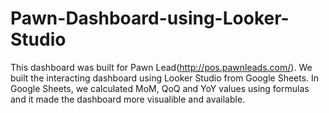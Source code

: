 # Pawn-Dashboard-using-Looker-Studio
This dashboard was built for Pawn Lead(http://pos.pawnleads.com/). We built the interacting dashboard using Looker Studio from Google Sheets.
In Google Sheets, we calculated MoM, QoQ and YoY values using formulas and it made the dashboard more visualible and available.
